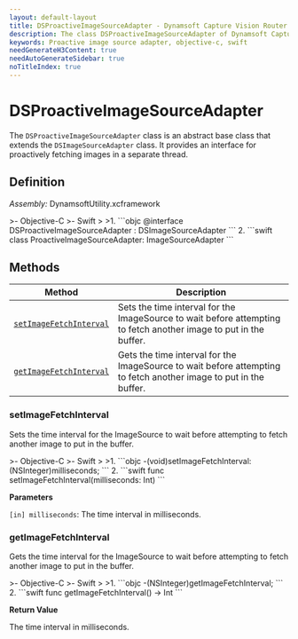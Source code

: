 ```yaml
---
layout: default-layout
title: DSProactiveImageSourceAdapter - Dynamsoft Capture Vision Router Module iOS Edition API Reference
description: The class DSProactiveImageSourceAdapter of Dynamsoft Capture Vision Router Module is an abstract class that provides an interface for proactively fetching images in a separate thread.
keywords: Proactive image source adapter, objective-c, swift
needGenerateH3Content: true
needAutoGenerateSidebar: true
noTitleIndex: true
---
```


# DSProactiveImageSourceAdapter

The `DSProactiveImageSourceAdapter` class is an abstract base class that extends the `DSImageSourceAdapter` class. It provides an interface for proactively fetching images in a separate thread.

## Definition

*Assembly:* DynamsoftUtility.xcframework

<div class="sample-code-prefix"></div>
>- Objective-C
>- Swift
>
>1. 
```objc
@interface DSProactiveImageSourceAdapter : DSImageSourceAdapter
```
2. 
```swift
class ProactiveImageSourceAdapter: ImageSourceAdapter
```

## Methods

| Method | Description |
| ------ | ----------- |
| [`setImageFetchInterval`](#setimagefetchinterval) | Sets the time interval for the ImageSource to wait before attempting to fetch another image to put in the buffer. |
| [`getImageFetchInterval`](#getimagefetchinterval) | Gets the time interval for the ImageSource to wait before attempting to fetch another image to put in the buffer. |

### setImageFetchInterval

Sets the time interval for the ImageSource to wait before attempting to fetch another image to put in the buffer.

<div class="sample-code-prefix"></div>
>- Objective-C
>- Swift
>
>1. 
```objc
-(void)setImageFetchInterval:(NSInteger)milliseconds;
```
2. 
```swift
func setImageFetchInterval(milliseconds: Int)
```

**Parameters**

`[in] milliseconds`: The time interval in milliseconds.

### getImageFetchInterval

Gets the time interval for the ImageSource to wait before attempting to fetch another image to put in the buffer.

<div class="sample-code-prefix"></div>
>- Objective-C
>- Swift
>
>1. 
```objc
-(NSInteger)getImageFetchInterval;
```
2. 
```swift
func getImageFetchInterval() -> Int
```

**Return Value**

The time interval in milliseconds.
